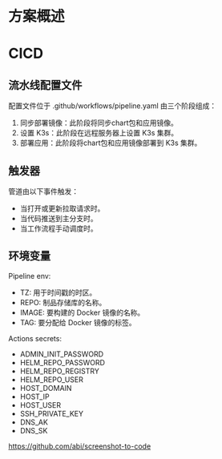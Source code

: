 # 方案概述


# CICD

## 流水线配置文件 
配置文件位于 .github/workflows/pipeline.yaml 由三个阶段组成：

1. 同步部署镜像：此阶段将同步chart包和应用镜像。
3. 设置 K3s：此阶段在远程服务器上设置 K3s 集群。
4. 部署应用：此阶段将chart包和应用镜像部署到 K3s 集群。

## 触发器

管道由以下事件触发：

- 当打开或更新拉取请求时。
- 当代码推送到主分支时。
- 当工作流程手动调度时。

## 环境变量

Pipeline env:

- TZ: 用于时间戳的时区。
- REPO: 制品存储库的名称。
- IMAGE: 要构建的 Docker 镜像的名称。
- TAG: 要分配给 Docker 镜像的标签。

Actions secrets:

- ADMIN_INIT_PASSWORD
- HELM_REPO_PASSWORD
- HELM_REPO_REGISTRY
- HELM_REPO_USER
- HOST_DOMAIN
- HOST_IP
- HOST_USER
- SSH_PRIVATE_KEY
- DNS_AK
- DNS_SK


https://github.com/abi/screenshot-to-code
